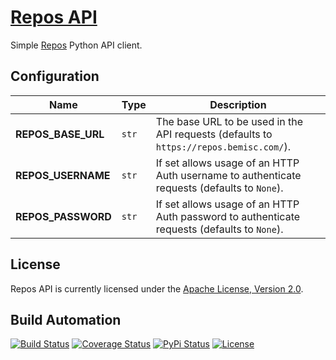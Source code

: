 # [Repos API](http://repos-api.hive.pt)

Simple [Repos](http://repos.hive.pt) Python API client.

## Configuration

| Name | Type | Description |
| ----- | ----- | ----- |
| **REPOS_BASE_URL** | `str` | The base URL to be used in the API requests (defaults to `https://repos.bemisc.com/`). |
| **REPOS_USERNAME** | `str` | If set allows usage of an HTTP Auth username to authenticate requests (defaults to `None`). |
| **REPOS_PASSWORD** | `str` | If set allows usage of an HTTP Auth password to authenticate requests (defaults to `None`). |

## License

Repos API is currently licensed under the [Apache License, Version 2.0](http://www.apache.org/licenses/).

## Build Automation

[![Build Status](https://travis-ci.com/hivesolutions/repos_api.svg?branch=master)](https://travis-ci.com/hivesolutions/repos_api)
[![Coverage Status](https://coveralls.io/repos/hivesolutions/repos_api/badge.svg?branch=master)](https://coveralls.io/r/hivesolutions/repos_api?branch=master)
[![PyPi Status](https://img.shields.io/pypi/v/repos_api.svg)](https://pypi.python.org/pypi/repos_api)
[![License](https://img.shields.io/badge/license-Apache%202.0-blue.svg)](https://www.apache.org/licenses/)
